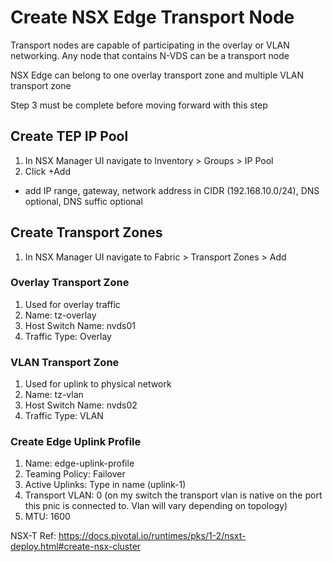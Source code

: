 # Create NSX Edge Transport Node

Transport nodes are capable of participating in the overlay or VLAN networking.  Any node that contains N-VDS can be a transport node

NSX Edge can belong to one overlay transport zone and multiple VLAN transport zone

Step 3 must be complete before moving forward with this step

## Create TEP IP Pool
1. In NSX Manager UI navigate to Inventory > Groups > IP Pool
2. Click +Add
  * add IP range, gateway, network address in CIDR (192.168.10.0/24), DNS optional, DNS suffic optional

## Create Transport Zones
1. In NSX Manager UI navigate to Fabric > Transport Zones > Add

### Overlay Transport Zone
1. Used for overlay traffic
2. Name: tz-overlay
3. Host Switch Name: nvds01
4. Traffic Type: Overlay

### VLAN Transport Zone
1. Used for uplink to physical network
2. Name: tz-vlan
3. Host Switch Name: nvds02
4. Traffic Type: VLAN

### Create Edge Uplink Profile
1. Name: edge-uplink-profile
2. Teaming Policy: Failover
3. Active Uplinks: Type in name (uplink-1)
4. Transport VLAN: 0 (on my switch the transport vlan is native on the port this pnic is connected to.  Vlan will vary depending on topology)
5. MTU: 1600

NSX-T Ref:
https://docs.pivotal.io/runtimes/pks/1-2/nsxt-deploy.html#create-nsx-cluster